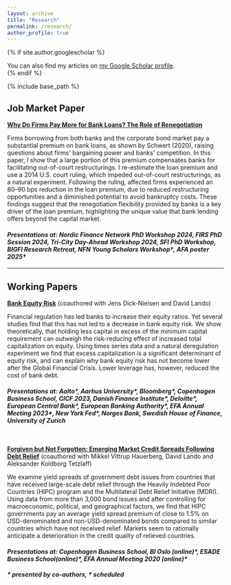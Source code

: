 ```yaml
---
layout: archive
title: "Research"
permalink: /research/
author_profile: true
---
```


{% if site.author.googlescholar %}
  <div class="wordwrap">You can also find my articles on <a href="{{site.author.googlescholar}}">my Google Scholar profile</a>.</div>
{% endif %}

{% include base_path %}


## Job Market Paper

[**Why Do Firms Pay More for Bank Loans? The Role of Renegotiation**](/files/JMP_ZhuoluGao.pdf)

Firms borrowing from both banks and the corporate bond market pay a substantial premium on bank loans, as shown by Schwert (2020), raising questions about firms' bargaining power and banks' competition. In this paper, I show that a large portion of this premium compensates banks for facilitating out-of-court restructurings. I re-estimate the loan premium and use a 2014 U.S. court ruling, which impeded out-of-court restructurings, as a natural experiment. Following the ruling, affected firms experienced an 80–90 bps reduction in the loan premium, due to reduced restructuring opportunities and a diminished potential to avoid bankruptcy costs. These findings suggest that the renegotiation flexibility provided by banks is a key driver of the loan premium, highlighting the unique value that bank lending offers beyond the capital market.


#### *Presentations at: Nordic Finance Network PhD Workshop 2024, FIRS PhD Session 2024, Tri-City Day-Ahead Workshop 2024, SFI PhD Workshop, BIGFI Research Retreat, NFN Young Scholars Workshop†, AFA poster 2025†*


---

## Working Papers

[**Bank Equity Risk**](https://papers.ssrn.com/sol3/papers.cfm?abstract_id=4345088) (coauthored with Jens Dick-Nielsen and David Lando)

Financial regulation has led banks to increase their equity ratios. Yet several studies find that this has not led to a decrease in bank equity risk. We show theoretically, that holding less capital in excess of the minimum capital requirement can outweigh the risk-reducing effect of increased total capitalization on equity. Using times series data and a natural deregulation experiment we find that excess capitalization is a significant determinant of equity risk, and can explain why bank equity risk has not become lower after the Global Financial Crisis. Lower leverage has, however, reduced the cost of bank debt.

#### *Presentations at: Aalto\*, Aarhus University\*, Bloomberg\*, Copenhagen Business School, CICF 2023, Danish Finance Institute\*, Deloitte\*, European Central Bank\*, European Banking Authority\*, EFA Annual Meeting 2023\*, New York Fed\*, Norges Bank, Swedish House of Finance, University of Zurich*


<br/>

[**Forgiven but Not Forgotten: Emerging Market Credit Spreads Following Debt Relief**](https://papers.ssrn.com/sol3/papers.cfm?abstract_id=4578758) (coauthored with Mikkel Vittrup Hauerberg, David Lando and Aleksander Koldborg Tetzlaff)

We examine yield spreads of government debt issues from countries that have received large-scale debt relief through the Heavily Indebted Poor Countries (HIPC) program and the Multilateral Debt Relief Initiative (MDRI). Using data from more than 3,000 bond issues and after controlling for macroeconomic, political, and geographical factors, we find that HIPC governments pay an average yield spread premium of close to 1.5% on USD-denominated and non-USD-denominated bonds compared to similar countries which have not received relief. Markets seem to rationally anticipate a deterioration in the credit quality of relieved countries.

#### *Presentations at: Copenhagen Business School, BI Oslo (online)\*, ESADE Business School(online)\*, EFA Annual Meeting 2020 (online)\**

#### *\* presented by co-authors, † scheduled*
